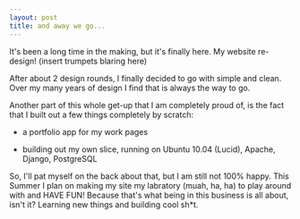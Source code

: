 ```yaml
---
layout: post
title: and away we go...
---
```


It's been a long time in the making, but it's finally here. My website re-design! (insert trumpets blaring here)

After about 2 design rounds, I finally decided to go with simple and clean. Over my many years of design I find that is always the way to go.

Another part of this whole get-up that I am completely proud of, is the fact that I built out a few things completely by scratch:

- a portfolio app for my work pages

- building out my own slice, running on Ubuntu 10.04 (Lucid), Apache, Django, PostgreSQL

So, I'll pat myself on the back about that, but I am still not 100% happy. This Summer I plan on making my site my labratory (muah, ha, ha) to play around with and HAVE FUN! Because that's what being in this business is all about, isn't it? Learning new things and building cool sh*t.
